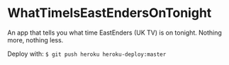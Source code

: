 # WhatTimeIsEastEndersOnTonight

An app that tells you what time EastEnders (UK TV) is on tonight. Nothing more, nothing less.

Deploy with: `$ git push heroku heroku-deploy:master`
